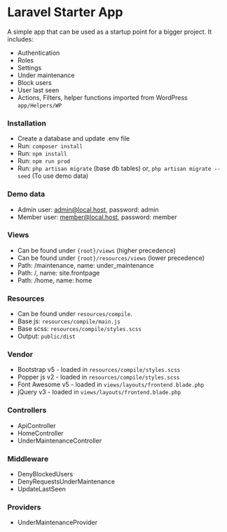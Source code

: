 # Laravel Starter App

A simple app that can be used as a startup point for a bigger project. It includes:

* Authentication
* Roles
* Settings
* Under maintenance
* Block users
* User last seen
* Actions, Filters, helper functions imported from WordPress ```app/Helpers/WP```

### Installation

* Create a database and update .env file
* Run: ```composer install```
* Run: ```npm install```
* Run: ```npm run prod```
* Run: ```php artisan migrate``` (base db tables) or, ```php artisan migrate --seed``` (To use demo data)

### Demo data

* Admin user: admin@local.host, password: admin
* Member user: member@local.host, password: member

### Views

* Can be found under ```{root}/views``` (higher precedence)
* Can be found under ```{root}/resources/views``` (lower precedence)
* Path: /maintenance, name: under_maintenance
* Path: /, name: site.frontpage
* Path: /home, name: home

### Resources

* Can be found under ```resources/compile```.
* Base js: ```resources/compile/main.js```
* Base scss: ```resources/compile/styles.scss```
* Output: ```public/dist```

### Vendor

* Bootstrap v5 - loaded in ```resources/compile/styles.scss```
* Popper js v2 - loaded in ```resources/compile/styles.scss```
* Font Awesome v5 - loaded in ```views/layouts/frontend.blade.php```
* jQuery v3 - loaded in ```views/layouts/frontend.blade.php```

### Controllers

* ApiController
* HomeController
* UnderMaintenanceController

### Middleware

* DenyBlockedUsers
* DenyRequestsUnderMaintenance
* UpdateLastSeen

### Providers

* UnderMaintenanceProvider
